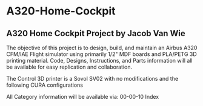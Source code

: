 # A320-Home-Cockpit

## A320 Home Cockpit Project by Jacob Van Wie

The objective of this project is to design, build, and maintain an Airbus A320 CFM/IAE Flight simulator using primarily 1/2" MDF boards and PLA/PETG 3D printing material. Code, Designs, Instructions, and Parts information will all be available for easy replication and collaboration.

The Control 3D printer is a Sovol SV02 with no modifications and the following CURA configurations

	
All Category information will be available via:
00-00-10 Index
